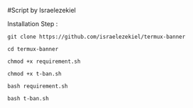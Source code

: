 #Script by Israelezekiel

Installation Step :

    git clone https://github.com/israelezekiel/termux-banner

    cd termux-banner

    chmod +x requirement.sh

    chmod +x t-ban.sh

    bash requirement.sh

    bash t-ban.sh
